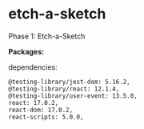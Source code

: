 # etch-a-sketch

Phase 1: Etch-a-Sketch

**Packages:**

dependencies:
    
    @testing-library/jest-dom: 5.16.2,
    @testing-library/react: 12.1.4,
    @testing-library/user-event: 13.5.0,
    react: 17.0.2,
    react-dom: 17.0.2,
    react-scripts: 5.0.0,
